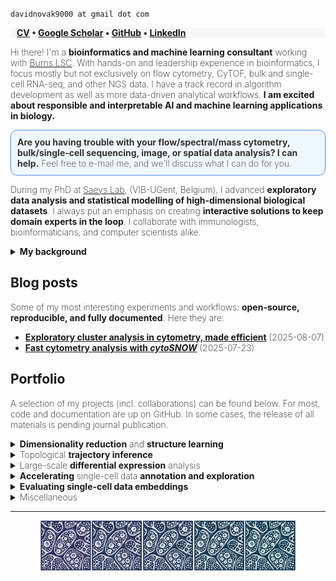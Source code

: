 <style>
  html, body {
    overflow-y: scroll;
    font-weight: 250;
  }
</style>
<p><code>davidnovak9000 at gmail dot com</code></p>
<div style="border: 0px; border-radius: 5px; padding-top: 0px; padding-bottom: 0px; padding-left: 10px; padding-right: 10px; background-color: #f7f7f7; color: #333333; margin: 0px 0;"><p><strong><a href="cv.pdf">CV</a> • <a href="https://scholar.google.com/citations?user=FU7FJPcAAAAJ&amp;hl=en">Google Scholar</a> • <a href="https://github.com/davnovak">GitHub</a> • <a href="https://www.linkedin.com/in/david-novak-04b65989">LinkedIn</a></strong></p></div>
<p>Hi there! I&#39;m a <strong>bioinformatics and machine learning consultant</strong> working with <a href="https://burnslsc.com">Burns LSC</a>.
With hands-on and leadership experience in bioinformatics, I focus mostly but not exclusively on flow cytometry, CyTOF, bulk and single-cell RNA-seq, and other NGS data.
I have a track record in algorithm development as well as more data-driven analytical workflows.
<strong>I am excited about responsible and interpretable AI and machine learning applications in biology.</strong></p>

<div style="border: 1px solid #4A90E2; border-radius: 10px; padding: 10px; background-color: #f0f8ff; color: #333333; margin: 10px 0;">
<strong>Are you having trouble with your flow/spectral/mass cytometry, bulk/single-cell sequencing, image, or spatial data analysis?
I can help.</strong>
Feel free to e-mail me, and we'll discuss what I can do for you.
</div>

<p>During my PhD at <a href="https://saeyslab.sites.vib.be/en">Saeys Lab</a>, (VIB-UGent, Belgium), I advanced <strong>exploratory data analysis and statistical modelling of high-dimensional biological datasets</strong>.
I always put an emphasis on creating <strong>interactive solutions to keep domain experts in the loop</strong>.
I collaborate with immunologists, bioinformaticians, and computer scientists alike.</p>

<details>
<summary><strong>My background</strong></summary>

<br>
<ul>
<li>
A Biology undergrad, I shifted toward <strong>computer science &amp; bioinformatics</strong> a year into my studies, completing a Bioinformatics MSc at <a href="https://natur.cuni.cz/en">Charles University</a>.
</li>
<li>
My research started at <strong><a href="https://clip.lf2.cuni.cz/en">Childhood Lekaemia Investigation Prague (CLIP)</a></strong>, a clinical and research lab.
Focusing chiefly on flow &amp; CyTOF data, I helped develop <a href="https://github.com/stuchly/tviblindi"><strong><em>tviblindi</em></strong></a>: a <strong>human-in-the-loop trajectory inference framework</strong> powered by persistent homology.
This allowed us to build <strong> multi-organ models of human <a href="https://elifesciences.org/reviewed-preprints/95861">B-cell</a> and <a href="https://onlinelibrary.wiley.com/doi/full/10.1002/eji.202451004">T-cell</a> development</strong>.
</li>
<li>
Having secured a personal <a href="https://www.fwo.be/en/support-programmes/all-calls/phd/phd-fellowship-strategic-basic-research/">FWO Strategic Basic Research grant</a>, I accepted a PhD position at <strong><a href="https://saeyslab.sites.vib.be/en">Saeys Lab</a>, Center for Inflammation Research, VIB-UGent</strong>.
<ul style="margin-top: 0; margin-bottom: 0;">
<li>
Heading a collab with colleagues at <a href="https://www.uclouvain.be/en">UCLouvain</a>, I led the development of <a href="https://github.com/saeyslab/ViVAE"><strong><em>ViVAE</em></strong></a> and <a href="https://github.com/saeyslab/ViScore"><strong><em>ViScore</em></strong></a>: a novel trustworthy <strong>dimension-reduction</strong> model with QC measures grounded in differential geometry, and a <strong>framework for robustly evaluating low-dimensional data embeddings</strong>.
</li>
<li>
I'm leading a collaborative project with immunologists from <strong><a href="https://irp.nih.gov/pi/mario-roederer">Mario Roederer's lab</a>, Vaccine Research Center, NIH</strong>.
I designed <strong><a href="https://github.com/saeyslab/iidx"><em>iidx</em></a></strong>: an end-to-end workflow for large-scale statistical analysis of complex immunophenotype changes in cytometry data.
We managed to put together <strong>the largest high-dimensional cytometry map of immune system changes linked to age and sex to date</strong>, with a cohort of 2196 human donors.
</li>
</ul>
</li>
<li>
I designed and taught <strong>practical sessions for over 200 machine learning students</strong> over 4 years at Ghent University, as well as guiding individuals and groups with their projects.
Additionally, I co-organised the inaugural <a href="https://training.vib.be/all-trainings/computational-cytometry-summer-school">Computational Cytometry Summer School</a>, <strong>teaching statistical analysis for computational cytometry</strong>.
</li>
</ul>

<hr>
</details>

<h2 id="my-blog">Blog posts</h2>

Some of my most interesting experiments and workflows: <strong>open-source, reproducible, and fully documented</strong>.
Here they are:

<ul>
<li>
<a href="https://davnovak.github.io/docs/exploratory_cluster_analysis/vignette.html"><strong>Exploratory cluster analysis in cytometry, made efficient</strong></a> (2025-08-07)
</li>
<li>
<a href="https://davnovak.github.io/docs/cytoSNOW/vignette.html"><strong>Fast cytometry analysis with <i>cytoSNOW</i></strong></a> (2025-07-23)
</li>
</ul>

<h2 id="my-projects">Portfolio</h2>
<p>A selection of my projects (incl. collaborations) can be found below.
For most, code and documentation are up on GitHub.
In some cases, the release of all materials is pending journal publication.</p>
<details>
<summary><strong>Dimensionality reduction</strong> and <strong>structure learning</strong></summary>

<h4><a href="https://github.com/saeyslab/ViVAE"><strong>ViVAE</strong></a></h4>

Framework for generating low-dimensional embeddings of single-cell genomics/cytometry datasets.
We show <i>ViVAE</i> to <strong>improve multi-scale structure preservation, interpretability, and QC mechanisms</strong>.
Using VAEs, a novel stochastic-MDS loss (based on <a href="https://github.com/PierreLambert3/SQuaD-MDS-and-FItSNE-hybrid">SQuadMDS</a>), and data denoising, we achieve a better balance of local and global structure preservation.
The model is equipped with a new algorithm for detecting latent space distortions (<strong>encoder indicatrices</strong>) and integrates with <a href="https://github.com/saeyslab/FlowSOM_Python">FlowSOM</a> for exploratory analysis.
I am the first author of the associated manuscript, which I penned with my co-authors from Ghent University and UCLouvain (under review at Cell Systems; read current <a href="https://www.biorxiv.org/content/10.1101/2023.11.23.568428v3">pre-print</a> here).
The work was presented at CYTO 2024.

<h4><a href="https://github.com/saeyslab/GroupEnc"><strong>GroupEnc</strong></a></h4>

<em>GroupEnc</em> is a proof-of-concept project for <strong>parametric multi-dimensional scaling (MDS) on the GPU</strong>, which I presented at BNAIC/BeNeLearn 2023.
Check out the conference paper <a href="https://bnaic2023.tudelft.nl/static/media/BNAICBENELEARN_2023_paper_46.9317ce00beb72bf31803.pdf">here</a>.


<hr>
</details>

<details>
<summary>Topological <strong>trajectory inference</strong></summary>

<h4><a href="https://github.com/stuchly/tviblindi"><strong>tviblindi</strong></a></h4>

<em>tviblindi</em> is a <strong>semi-supervised single-cell trajectory inference (TI) tool</strong>.
For my master thesis, I implemented parts of the topological data analysis (TDA) pipeline in C++ and created a <strong>method for clustering trajectories based on persistent homology</strong>, as well as a <strong>GUI implemented in R Shiny</strong>.
This allowed for a human-in-the-loop solution to interrogating developmental trajectories and building <strong>multi-organ models of B- and T-lymphopoiesis</strong>.
Check out the related publications pertaining, respectively, to <a href="https://onlinelibrary.wiley.com/doi/10.1002/eji.202451004">B-cell</a> and <a href="https://elifesciences.org/reviewed-preprints/95861/figures">T-cell</a> development.

<hr>
</details>

<details>
<summary>Large-scale <strong>differential expression</strong> analysis</summary>

<h4><a href="https://github.com/saeyslab/iidx"><strong><em>iidx:</em> interpretable and interactive differential expression in cytometry</strong></a></h4>

<i>iidx</i> is <strong>the most comprehensive workflow for pre-processing and differential expression analysis in large cytometry cohorts to date</strong>.
Thomas Liechti and I presented this work at CYTO 2025.
The repository already contains the code for reproducing our analysis.
The data will be available once the manuscript (which is in preparation) is published.

<h4><a href="https://github.com/davnovak/tidycell"><strong>tidycell</strong></a></h4>

<em>tidycell</em> is a basic differential expression analysis tool written in R for cytometry data.
I developed this ad hoc during my time at <a href="https://clip.lf2.cuni.cz/cs">CLIP</a>.
It has been applied to GvHD data and in a project on head &amp; neck cancers at <a href="https://www.biocev.eu/en">Biocev</a>.
It is less elaborate than <i>iidx</i>, but it integrates <i>CellCnn</i> as an interesting approach to <strong>supervised feature extraction and addressing the multiple testing correction problem in smaller datasets</strong>.
This is done in addition to Wilcoxon ranked-sum testing of differential abundance.

<hr>
</details>

<details>
<summary><strong>Accelerating</strong> single-cell data <strong>annotation and exploration</strong></summary>

<h4><a href="https://github.com/saeyslab/SingleBench"><strong>SingleBench</strong></a></h4>

<em>SingleBench</em> will get you from data to discovery faster.
It is an R framework for <strong>better interpretation of cytometry clustering, hyperparameter tuning &amp; benchmarking</strong>.
In particular, <strong>it makes exploratory cluster analysis fast and clear</strong>.
It also allows you to test the influence of <strong>iterative data denoising (smoothing), which is poised to become more relevant as the dimensionality of cytometry data increases</strong> (with spectral and, to some extent, CyTOF).
Featured in my <a href="https://davnovak.github.io/docs/exploratory_cluster_analysis/vignette.html">blog post</a> on exploratory cluster analysis in cytometry.

<h4><a href="https://github.com/davnovak/cytoSNOW"><strong>cytoSNOW</strong></a></h4>

<em>cytoSNOW</em> takes the standard <a href="https://www.nature.com/articles/s41596-021-00550-0">FlowSOM protocol</a> and speeds it up, to work fast with big data.
I'm interested in <strong>making computational cytometry accessible to anyone, even without fancy hardware</strong>--this is a step in that direction.

I wrote up a small <a href="https://davnovak.github.io/docs/cytoSNOW/vignette.html">blog post</a> on my <i>cytoSNOW</i> workflow, showing how it gave a 4.6-fold speed-up in a large computational cytometry workflow on my laptop.

<h4><a href="https://github.com/davnovak/hloss"><strong>hloss</strong></a></h4>

<em>hloss</em> is work that I presented at the ABLS 2022 bioinformatics conference.
It tackles the issue of <strong>evaluating cell type classification in single-cell data in a way that reflects known hierarchies and ontologies</strong>.
A novel scoring approach incorporates a biological prior to assess error based on degrees of relatedness.

<h4><a href="https://github.com/davnovak/SplitScore"><strong>SplitScore</strong></a></h4>

Work in progress on alternatives to hierarchical metaclustering used in <a href="https://github.com/saeyslab/FlowSOM">FlowSOM</a>.
Clusters are merged so as to preserve reasonable signal distributions per channel.
In practice, this can be done through <strong>preserving unimodality of marker expression, especially for markers that denote cell types (for cytometry data)</strong>.
This is an ongoing effort, since the requirement of preserving some distribution modalities in metaclustering arises now and then in different projects.

<hr>
</details>

<details>
<summary><strong>Evaluating single-cell data embeddings</strong></summary>

<h4><a href="https://github.com/saeyslab/ViScore"><strong>ViScore</strong></a></h4>

<em>ViScore</em> is a collection of <strong>evaluation metrics for dimensionality reduction</strong> that address past problems with <strong>fairness and scalability</strong>.
Together with collaborators from UCLouvain, we put together a battery of both unsupervised and supervised evaluation algorithms and an <strong>extensible HPC benchmarking framework</strong>.
We build on <strong>RNX curves</strong> and the <a href="https://github.com/akonstodata/NPE"><strong>Neighbouhood Proportion Error</strong></a> to provide novel embedding-level and population-level scores.
This is described in our <em>ViVAE</em> <a href="https://www.biorxiv.org/content/10.1101/2023.11.23.568428v3">pre-print</a>.
We&#39;re incorporating some of the evaluation metrics from <em>ViScore</em> into <a href="https://github.com/aida-ugent/TRACE"><strong>TRACE</strong></a>, as presented at CYTO 2025 by <a href="https://github.com/laura-hajzokova">Laura Hajzoková</a>.

<hr>
</details>

<details>
<summary>Miscellaneous</summary>


<h4><a href="https://github.com/davnovak/qctoy"><strong>qctoy</strong></a></h4>

<em>qctoy</em> is an R package for <strong>simulating aberrances in flow cytometry measurements</strong> that are relevant in designing QC tools and pipelines.
I developed this small tool during a summer internship in 2019 at SaeysLab to help with designing the QC algorithm what eventually became <a href="https://bioconductor.org/packages/release/bioc/html/PeacoQC.html"><strong>PeacoQC</strong></a>.

<h4><a href="https://github.com/davnovak/auto_compensate"><strong>auto_compensate</strong></a></h4>

<em>auto_compensate</em> is an automated pipeline for large-scale <strong>cytometry data compensation</strong> which I designed for <a href="https://clip.lf2.cuni.cz/cs">CLIP</a>.

<h4><a href="https://github.com/davnovak/RCondaRun"><strong>RCondaRun</strong></a></h4>

<em>RCondaRun</em> is a tiny package for <strong>switching between Conda environments within a single R session when interfacing with Python</strong>.

<h4><a href="https://github.com/davnovak/hidden"><strong>hidden</strong></a></h4>

<em>hidden</em> is a <strong>hidden Markov model simulator</strong> in R.
I wrote it because I find HMMs fun and wanted to understand them better.

<h4><a href="https://github.com/katebrich/command_line_parser"><strong>CommandLineParser</strong></a></h4>

<em>CommandLineParser</em> is a <strong>C#/.NET API</strong> for a command line interface that I co-wrote with <a href="https://github.com/katebrich">Kačka Břicháčková</a>.
This is a course project we teamed up for during our Master&#39;s in Bioinformatics at Charles University.

<h4><a href="https://github.com/davnovak/avl_tree"><strong>avl_tree</strong></a></h4>

<em>avl_tree</em> is an <strong>Adelson-Velsky and Landis tree implementation in Pascal</strong>.
It&#39;s some of my earliest code, written during my Bachelor&#39;s in Biology during which I took elective computer science courses.


</details>

<hr>

<center>
<img src="cells.png" height="80px" />
</center>